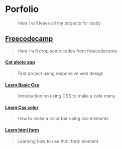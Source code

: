 # Porfolio
> Here I will leave all my projects for study

## [Freecodecamp](https://www.freecodecamp.org/)
> Here I will drop some codes from freecodecamp


#### [Cat photo app](Portfolio/freecodecamp/Responsive_Web_Design/Cat_photo_app.md)
> First project using responsive web design

#### [Learn Basic Css](Portfolio/freecodecamp/Responsive_Web_Design/Learn_Basic_Css/Learn_Basic_Css.md)
> Introduction on using CSS to make a cafe menu

#### [Learn Css color](Portfolio/freecodecamp/Responsive_Web_Design/Learn_Css_color/Learn_Css_color.md)
> How to make a color bar using css elements

#### [Learn html form](Portfolio/freecodecamp/Responsive_Web_Design/Learn_html_form/Learn_html_form.md)
> Learning how to use html form element
